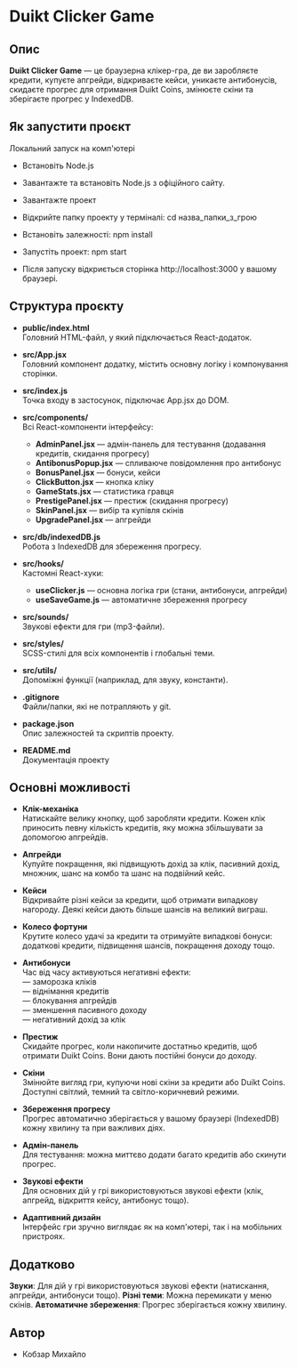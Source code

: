 # Duikt Clicker Game

## Опис

**Duikt Clicker Game** — це браузерна клікер-гра, де ви заробляєте кредити, купуєте апгрейди, відкриваєте кейси, уникаєте антибонусів, скидаєте прогрес для отримання Duikt Coins, змінюєте скіни та зберігаєте прогрес у IndexedDB.


## Як запустити проєкт
Локальний запуск на комп'ютері
- Встановіть Node.js
- Завантажте та встановіть Node.js з офіційного сайту.

- Завантажте проект

- Відкрийте папку проекту у терміналі: cd назва_папки_з_грою

- Встановіть залежності: npm install

- Запустіть проект: npm start

- Після запуску відкриється сторінка http://localhost:3000 у вашому браузері.


## Структура проєкту

- **public/index.html**  
  Головний HTML-файл, у який підключається React-додаток.

- **src/App.jsx**  
  Головний компонент додатку, містить основну логіку і компонування сторінки.

- **src/index.js**  
  Точка входу в застосунок, підключає App.jsx до DOM.

- **src/components/**  
  Всі React-компоненти інтерфейсу:
  - **AdminPanel.jsx** — адмін-панель для тестування (додавання кредитів, скидання прогресу)
  - **AntibonusPopup.jsx** — спливаюче повідомлення про антибонус
  - **BonusPanel.jsx** — бонуси, кейси
  - **ClickButton.jsx** — кнопка кліку
  - **GameStats.jsx** — статистика гравця
  - **PrestigePanel.jsx** — престиж (скидання прогресу)
  - **SkinPanel.jsx** — вибір та купівля скінів
  - **UpgradePanel.jsx** — апгрейди

- **src/db/indexedDB.js**  
  Робота з IndexedDB для збереження прогресу.

- **src/hooks/**  
  Кастомні React-хуки:
  - **useClicker.js** — основна логіка гри (стани, антибонуси, апгрейди)
  - **useSaveGame.js** — автоматичне збереження прогресу

- **src/sounds/**  
  Звукові ефекти для гри (mp3-файли).

- **src/styles/**  
  SCSS-стилі для всіх компонентів і глобальні теми.

- **src/utils/**  
  Допоміжні функції (наприклад, для звуку, константи).

- **.gitignore**  
  Файли/папки, які не потрапляють у git.

- **package.json**  
  Опис залежностей та скриптів проекту.

- **README.md**  
  Документація проекту


## Основні можливості

- **Клік-механіка**  
  Натискайте велику кнопку, щоб заробляти кредити. Кожен клік приносить певну кількість кредитів, яку можна збільшувати за допомогою апгрейдів.

- **Апгрейди**  
  Купуйте покращення, які підвищують дохід за клік, пасивний дохід, множник, шанс на комбо та шанс на подвійний кейс.

- **Кейси**  
  Відкривайте різні кейси за кредити, щоб отримати випадкову нагороду. Деякі кейси дають більше шансів на великий виграш.

- **Колесо фортуни**  
  Крутите колесо удачі за кредити та отримуйте випадкові бонуси: додаткові кредити, підвищення шансів, покращення доходу тощо.

- **Антибонуси**  
  Час від часу активуються негативні ефекти:  
  — заморозка кліків  
  — віднімання кредитів  
  — блокування апгрейдів  
  — зменшення пасивного доходу  
  — негативний дохід за клік

- **Престиж**  
  Скидайте прогрес, коли накопичите достатньо кредитів, щоб отримати Duikt Coins. Вони дають постійні бонуси до доходу.

- **Скіни**  
  Змінюйте вигляд гри, купуючи нові скіни за кредити або Duikt Coins. Доступні світлий, темний та світло-коричневий режими.

- **Збереження прогресу**  
  Прогрес автоматично зберігається у вашому браузері (IndexedDB) кожну хвилину та при важливих діях.

- **Адмін-панель**  
  Для тестування: можна миттєво додати багато кредитів або скинути прогрес.

- **Звукові ефекти**  
  Для основних дій у грі використовуються звукові ефекти (клік, апгрейд, відкриття кейсу, антибонус тощо).

- **Адаптивний дизайн**  
  Інтерфейс гри зручно виглядає як на комп'ютері, так і на мобільних пристроях.


## Додатково

**Звуки**: Для дій у грі використовуються звукові ефекти (натискання, апгрейди, антибонуси тощо).
**Різні теми**: Можна перемикати у меню скінів.
**Автоматичне збереження**: Прогрес зберігається кожну хвилину.


## Автор

- Кобзар Михайло



